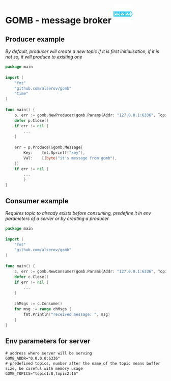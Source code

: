 # GOMB - message broker <img src="./gombsvg.svg" alt="drawing" style="width:60px;"/>

## Producer example

*By default, producer will create a new topic if it is first initialisation, if it is not so, it will produce to existing one*

```go
package main

import (
	"fmt"
	"github.com/alserov/gomb"
	"time"
)

func main() {
	p, err := gomb.NewProducer(gomb.Params{Addr: "127.0.0.1:6336", Topic: "topic1", ID: "1"})
	defer p.Close()
	if err != nil {
		...
	}

	err = p.Produce(&gomb.Message{
		Key:    fmt.Sprintf("key"),
		Val:    []byte("it's message from gomb"),
	})
	if err != nil {
		...
        }
}

```


## Consumer example

*Requires topic to already exists before consuming, predefine it in env parameters of a server or by creating a producer*

```go
package main

import (
	"fmt"
	"github.com/alserov/gomb"
)

func main() {
	c, err := gomb.NewConsumer(gomb.Params{Addr: "127.0.0.1:6336", Topic: "topic1", ID: "2"})
	defer c.Close()
	if err != nil {
		...
	}

	chMsgs := c.Consume()
	for msg := range chMsgs {
		fmt.Println("received message: ", msg)
	}
}

```


## Env parameters for server

```dotenv
# address where server will be serving
GOMB_ADDR="0.0.0.0:6336"
# predefined topics, number after the name of the topic means buffer size, be careful with memory usage
GOMB_TOPICS="topic1:8,topic2:16"
```

